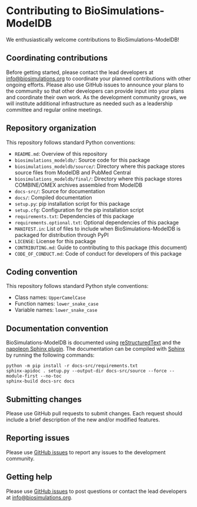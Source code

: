 # Contributing to BioSimulations-ModelDB

We enthusiastically welcome contributions to BioSimulations-ModelDB!

## Coordinating contributions

Before getting started, please contact the lead developers at [info@biosimulations.org](mailto:info@biosimulations.org) to coordinate your planned contributions with other ongoing efforts. Please also use GitHub issues to announce your plans to the community so that other developers can provide input into your plans and coordinate their own work. As the development community grows, we will institute additional infrastructure as needed such as a leadership committee and regular online meetings.

## Repository organization

This repository follows standard Python conventions:

* `README.md`: Overview of this repository
* `biosimulations_modeldb/`: Source code for this package
* `biosimulations_modeldb/source/`: Directory where this package stores source files from ModelDB and PubMed Central
* `biosimulations_modeldb/final/`: Directory where this package stores COMBINE/OMEX archives assembled from ModelDB
* `docs-src/`: Source for documentation
* `docs/`: Compiled documentation
* `setup.py`: pip installation script for this package
* `setup.cfg`: Configuration for the pip installation script
* `requirements.txt`: Dependencies of this package
* `requirements.optional.txt`: Optional dependencies of this package
* `MANIFEST.in`: List of files to include when BioSimulations-ModelDB is packaged for distribution through PyPI
* `LICENSE`: License for this package
* `CONTRIBUTING.md`: Guide to contributing to this package (this document)
* `CODE_OF_CONDUCT.md`: Code of conduct for developers of this package

## Coding convention

This repository follows standard Python style conventions:

* Class names: `UpperCamelCase`
* Function names: `lower_snake_case`
* Variable names: `lower_snake_case`

## Documentation convention

BioSimulations-ModelDB is documented using [reStructuredText](https://www.sphinx-doc.org/en/master/usage/restructuredtext/index.html) and the [napoleon Sphinx plugin](https://www.sphinx-doc.org/en/master/usage/extensions/napoleon.html). The documentation can be compiled with [Sphinx](https://www.sphinx-doc.org/) by running the following commands:

```
python -m pip install -r docs-src/requirements.txt
sphinx-apidoc . setup.py --output-dir docs-src/source --force --module-first --no-toc
sphinx-build docs-src docs
```

## Submitting changes

Please use GitHub pull requests to submit changes. Each request should include a brief description of the new and/or modified features.

## Reporting issues

Please use [GitHub issues](https://github.com/biosimulations/biosimulations-modeldb/issues) to report any issues to the development community.

## Getting help

Please use [GitHub issues](https://github.com/biosimulations/biosimulations-modeldb/issues) to post questions or contact the lead developers at [info@biosimulations.org](mailto:info@biosimulations.org).
